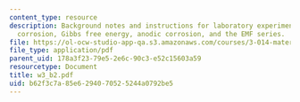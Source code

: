 ```yaml
---
content_type: resource
description: Background notes and instructions for laboratory experiments on electrochemical
  corrosion, Gibbs free energy, anodic corrosion, and the EMF series.
file: https://ol-ocw-studio-app-qa.s3.amazonaws.com/courses/3-014-materials-laboratory-fall-2006/b62f3c7a85e6294070525244a0792be5_w3_b2.pdf
file_type: application/pdf
parent_uid: 178a3f23-79e5-2e6c-90c3-e52c15603a59
resourcetype: Document
title: w3_b2.pdf
uid: b62f3c7a-85e6-2940-7052-5244a0792be5
---
```


